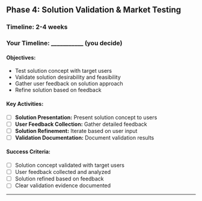 ## Phase 4: Solution Validation & Market Testing

### Timeline: 2-4 weeks
### Your Timeline: ___________ (you decide)

#### Objectives:
- Test solution concept with target users
- Validate solution desirability and feasibility
- Gather user feedback on solution approach
- Refine solution based on feedback

#### Key Activities:
- [ ] **Solution Presentation:** Present solution concept to users
- [ ] **User Feedback Collection:** Gather detailed feedback
- [ ] **Solution Refinement:** Iterate based on user input
- [ ] **Validation Documentation:** Document validation results

#### Success Criteria:
- [ ] Solution concept validated with target users
- [ ] User feedback collected and analyzed
- [ ] Solution refined based on feedback
- [ ] Clear validation evidence documented

---

